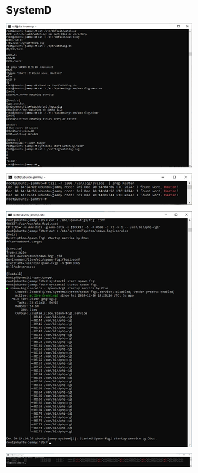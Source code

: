 # SystemD

![Image alt](https://github.com/NikPuskov/SystemD/blob/main/watchlog.jpg)

![Image alt](https://github.com/NikPuskov/SystemD/blob/main/watchlog1.jpg)

![Image alt](https://github.com/NikPuskov/SystemD/blob/main/spawn-fcgi.jpg)

![Image alt](https://github.com/NikPuskov/SystemD/blob/main/nginx.jpg)
